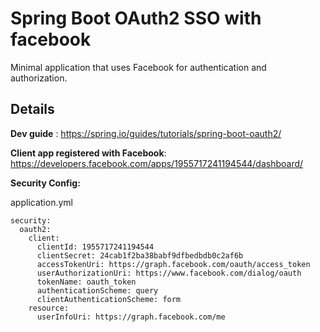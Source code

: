 # Spring Boot OAuth2 SSO with facebook
Minimal application that uses Facebook for authentication and authorization.

## Details
**Dev guide** : https://spring.io/guides/tutorials/spring-boot-oauth2/

**Client app registered with Facebook**: https://developers.facebook.com/apps/1955717241194544/dashboard/

**Security Config:**

application.yml
```
security:
  oauth2:
    client:
      clientId: 1955717241194544
      clientSecret: 24cab1f2ba38babf9dfbedbdb0c2af6b
      accessTokenUri: https://graph.facebook.com/oauth/access_token
      userAuthorizationUri: https://www.facebook.com/dialog/oauth
      tokenName: oauth_token
      authenticationScheme: query
      clientAuthenticationScheme: form
    resource:
      userInfoUri: https://graph.facebook.com/me
```
